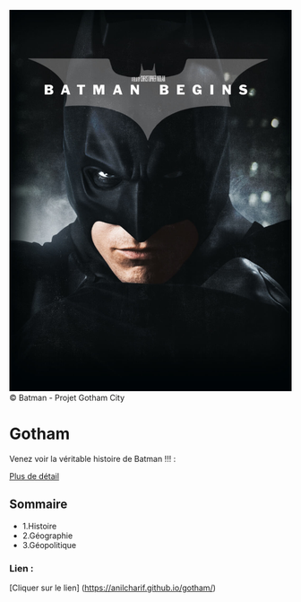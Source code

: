 ![gotham](./asset/Batman_cover.jpg)
 &copy; Batman - Projet Gotham City
 # Gotham
 Venez voir la véritable histoire de Batman !!! : 

 [Plus de détail](https://anilcharif.github.io/gotham/)

 ## Sommaire
 * 1.Histoire
 * 2.Géographie
 * 3.Géopolitique 


 ### Lien :
[Cliquer sur le lien] (https://anilcharif.github.io/gotham/)